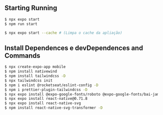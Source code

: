 ## Starting Running
```bash
$ npx expo start
$ npm run start

$ npx expo start --cache # (Limpa o cache da apliação)
```

## Install Dependences e devDependences and Commands
```bash
$ npx create-expo-app mobile
$ npm install nativewind
$ npm install tailwindcss -D
$ npx tailwindcss init
$ npm i eslint @rocketseat/eslint-config -D
$ npm i prettier-plugin-tailwindcss -D
$ npx expo install @expo-google-fonts/roboto @expo-google-fonts/bai-jamjuree expo-font
$ npx expo install react-native@0.71.8
$ npx expo install react-native-svg
$ npm install react-native-svg-transformer -D
```